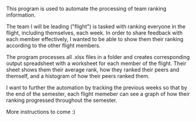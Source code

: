 This program is used to automate the processing of team ranking information.

The team I will be leading ("flight") is tasked with ranking everyone in the flight, including themselves, each week. In order to share feedback with each member effectively,
I wanted to be able to show them their ranking according to the other flight members. 

The program processes all .xlsx files in a folder and creates corresponding output spreadsheet with a worksheet for each member of the flight. Their sheet shows them their 
average rank, how they ranked their peers and themself, and a histogram of how their peers ranked them. 

I want to further the automation by tracking the previous weeks so that by the end of the semester, each flight memeber can see a graph of how their ranking progressed throughout
the semester.

More instructions to come :)
